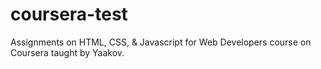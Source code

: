 # coursera-test
Assignments on HTML, CSS, &amp; Javascript for Web Developers course on Coursera taught by Yaakov.
